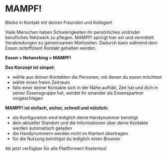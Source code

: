 MAMPF!
=============

Bleibe in Kontakt mit deinen Freunden und Kollegen!

Viele Menschen haben Schwierigkeiten ihr persönliches und/oder berufliches Netzwerk zu pflegen. MAMPF! springt hier ein und vermittelt Verabredungen zu gemeinsamen Mahlzeiten. Dadurch kann während dem Essen zeiteffizient Kontakt gehalten werden.

**Essen + Networking = MAMPF!**

**Das Konzept ist simpel:**
  - wähle aus deinen Kontakten die Personen, mit denen du essen möchtest
  - wähle einen freien Zeitraum
  - falls einer deiner Kontakte sich in der Nähe aufhält, Zeit hat und dich in seiner Essensgruppe hat,
    werdet ihr einander als Essenspartner vorgeschlagen

**MAMPF! ist einfach, sicher, schnell und nützlich:**
  - als Konfiguration wird lediglich deine Handynummer benötigt
  - dein aktueller Standort und die Informationen über deine Kontakte werden automatisch geladen
  - die Handynummern werden nicht im Klartext übertragen
  - für die Nutzung benötigst du lediglich einen Browser


Ab jetzt verfügbar für alle Plattformen! Kostenlos!
